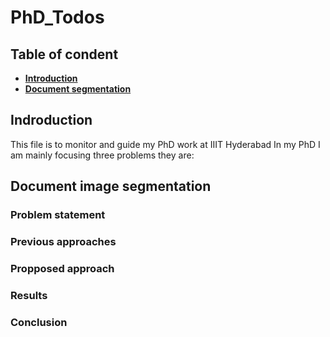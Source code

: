 # PhD_Todos

## Table of condent
* **[Introduction](#introduction)**
* **[Document segmentation](#document-image-segmentation)**

## Indroduction

This file is to monitor and guide my PhD work at IIIT Hyderabad
In my PhD I am mainly focusing three problems they are:

## Document image segmentation

### Problem statement

### Previous approaches

### Propposed approach

### Results

### Conclusion




